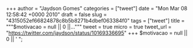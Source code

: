 
+++
author = "Jaydson Gomes"
categories = ["tweet"]
date = "Mon Mar 08 12:58:42 +0000 2010"
draft = false
slug = "4315052ef66824878c8b5b8271b4dbef063384f0"
tags = ["tweet"]
title = """$motivacao = null || 0 ||..."""
tweet = true
micro = true
tweet_url = "https://twitter.com/jaydson/status/10169336695"
+++
$motivacao = null || 0 || ' ";
